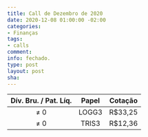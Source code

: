 ```yaml
---
title: Call de Dezembro de 2020
date: 2020-12-08 01:00:00 -02:00
categories:
- Finanças
tags:
- calls
comment: 
info: fechado.
type: post
layout: post
sha: 
---
```


| **Dív. Bru. / Pat. Líq.** | **Papel** | **Cotação** |
|:-------------------------:|:---------:|:-----------:|
| ≠ 0                       | LOGG3     | R$33,25     |
| ≠ 0                       | TRIS3     | R$12,36     |
